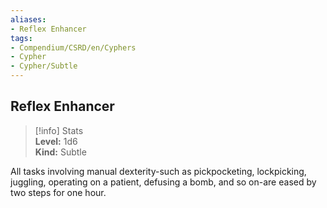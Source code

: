 ```yaml
---
aliases:
- Reflex Enhancer
tags:
- Compendium/CSRD/en/Cyphers
- Cypher
- Cypher/Subtle
---
```


  
## Reflex Enhancer  
>[!info] Stats  
> **Level:** 1d6  
> **Kind:** Subtle
  
All tasks involving manual dexterity-such as pickpocketing, lockpicking, juggling, operating on a patient, defusing a bomb, and so on-are eased by two steps for one hour.
